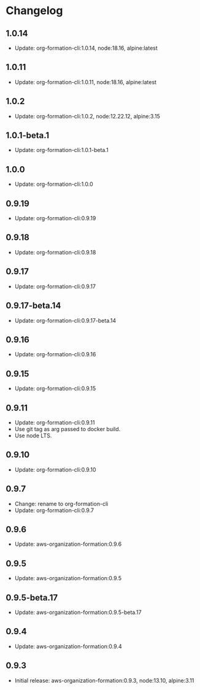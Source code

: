 # Changelog

## 1.0.14

- Update: org-formation-cli:1.0.14, node:18.16, alpine:latest

## 1.0.11

- Update: org-formation-cli:1.0.11, node:18.16, alpine:latest

## 1.0.2

- Update: org-formation-cli:1.0.2, node:12.22.12, alpine:3.15

## 1.0.1-beta.1

- Update: org-formation-cli:1.0.1-beta.1

## 1.0.0

- Update: org-formation-cli:1.0.0

## 0.9.19

- Update: org-formation-cli:0.9.19

## 0.9.18

- Update: org-formation-cli:0.9.18

## 0.9.17

- Update: org-formation-cli:0.9.17

## 0.9.17-beta.14

- Update: org-formation-cli:0.9.17-beta.14

## 0.9.16

- Update: org-formation-cli:0.9.16

## 0.9.15

- Update: org-formation-cli:0.9.15

## 0.9.11

- Update: org-formation-cli:0.9.11
- Use git tag as arg passed to docker build.
- Use node LTS.

## 0.9.10

- Update: org-formation-cli:0.9.10

## 0.9.7

- Change: rename to org-formation-cli
- Update: org-formation-cli:0.9.7

## 0.9.6

- Update: aws-organization-formation:0.9.6

## 0.9.5

- Update: aws-organization-formation:0.9.5

## 0.9.5-beta.17

- Update: aws-organization-formation:0.9.5-beta.17

## 0.9.4

- Update: aws-organization-formation:0.9.4

## 0.9.3

- Initial release: aws-organization-formation:0.9.3, node:13.10, alpine:3.11
